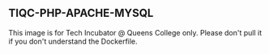 ## TIQC-PHP-APACHE-MYSQL
This image is for Tech Incubator @ Queens College only. Please don't pull it if you don't understand the Dockerfile.

